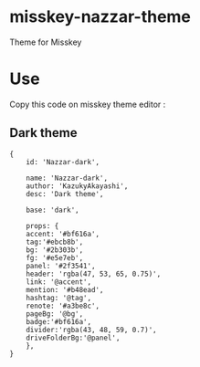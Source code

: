# misskey-nazzar-theme
Theme for Misskey

# Use

Copy this code on misskey theme editor :

## Dark theme

```
{
	id: 'Nazzar-dark',

	name: 'Nazzar-dark',
	author: 'KazukyAkayashi',
	desc: 'Dark theme',

	base: 'dark',

	props: {
	accent: '#bf616a',
	tag:'#ebcb8b',
	bg: '#2b303b',
	fg: '#e5e7eb',
	panel: '#2f3541',
	header: 'rgba(47, 53, 65, 0.75)',
	link: '@accent',
	mention: '#b48ead',
	hashtag: '@tag',
	renote: '#a3be8c',
	pageBg: '@bg',
	badge:'#bf616a',
	divider:'rgba(43, 48, 59, 0.7)',
	driveFolderBg:'@panel',
	},
}
```
